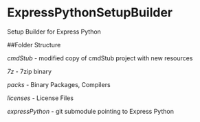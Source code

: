 ExpressPythonSetupBuilder
=========================

Setup Builder for Express Python

##Folder Structure

*cmdStub* - modified copy of cmdStub project with new resources

*7z* - 7zip binary

*packs* - Binary Packages, Compilers

*licenses* - License Files

*expressPython* - git submodule pointing to Express Python